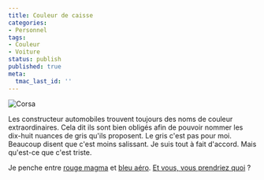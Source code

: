 ```yaml
---
title: Couleur de caisse
categories:
- Personnel
tags:
- Couleur
- Voiture
status: publish
published: true
meta:
  tmac_last_id: ''
---
```

<img src="https://dlgjp9x71cipk.cloudfront.net/2008/01/corsa.png" alt="Corsa" />

Les constructeur automobiles trouvent toujours des noms de couleur extraordinaires. Cela dit ils sont bien obligés afin de pouvoir nommer les dix-huit nuances de gris qu'ils proposent. Le gris c'est pas pour moi. Beaucoup disent que c'est moins salissant. Je suis tout à fait d'accord. Mais qu'est-ce que c'est triste.

Je penche entre <a href="https://dlgjp9x71cipk.cloudfront.net/2008/01/corsa_101.jpg" title="rouge magma">rouge magma</a> et <a href="https://dlgjp9x71cipk.cloudfront.net/2008/01/corsa_111.jpg" title="bleu aéro">bleu aéro</a>. <a href="https://www.opel.ch/showroom/colors.cfm?mnu=00,01,01,12,12&amp;lang=fr" title="Opel Corsa showroom">Et vous, vous prendriez quoi</a> ?
